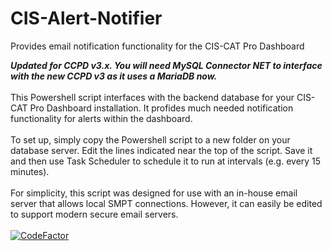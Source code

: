 # CIS-Alert-Notifier
Provides email notification functionality for the CIS-CAT Pro Dashboard

***Updated for CCPD v3.x. You will need MySQL Connector NET to interface with the new CCPD v3 as it uses a MariaDB now.***
<br><br>
This Powershell script interfaces with the backend database for your CIS-CAT Pro Dashboard installation. It profides much needed notification functionality for alerts within the dashboard.
<br><br>
To set up, simply copy the Powershell script to a new folder on your database server. Edit the lines indicated near the top of the script. Save it and then use Task Scheduler to schedule it to run at intervals (e.g. every 15 minutes).
<br><br>
For simplicity, this script was designed for use with an in-house email server that allows local SMPT connections. However, it can easily be edited to support modern secure email servers.
<br><br>
<a href="https://www.codefactor.io/repository/github/compuvin/cis-alert-notifier"><img src="https://www.codefactor.io/repository/github/compuvin/cis-alert-notifier/badge" alt="CodeFactor" /></a>
